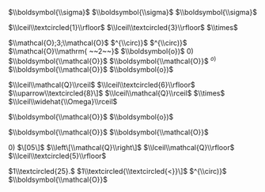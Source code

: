 $\\boldsymbol{\\sigma}$ $\\boldsymbol{\\sigma}$ $\\boldsymbol{\\sigma}$

$\\lceil\\textcircled{1}\\rfloor$ $\\lceil\\textcircled{3}\\rfloor$ $\\times$

$\\mathcal{O};3;\\mathcal{O}$ $^{\\circ)}$ $^{\\circ)}$ $\\mathcal{O}\\mathrm{ ~~2~~}$ $\\boldsymbol{o})$ $0)$ $\\boldsymbol{\\mathcal{O}}$ $\\boldsymbol{\\mathcal{O}}$ $^{o)}$ $\\boldsymbol{\\mathcal{O}}$ $\\boldsymbol{o})$

$\\lceil\\mathcal{Q}\\rceil$ $\\lceil\\textcircled{6}\\rfloor$ $\\uparrow\\textcircled{8}\]$ $\\lceil\\mathcal{Q}\\rceil$ $\\times$ $\\lceil\\widehat{\\Omega}\\rceil$

$\\boldsymbol{\\mathcal{O}}$ $\\boldsymbol{o})$

$\\boldsymbol{\\mathcal{O}}$ $\\boldsymbol{\\mathcal{O}}$

$0)$ $\[05\]$ $\\left\[\\mathcal{Q}\\right\]$ $\\lceil\\mathcal{Q}\\rfloor$ $\\lceil\\textcircled{5}\\rfloor$

$1\\textcircled{25}.$ $1\\textcircled{\\textcircled{<}}\]$ $^{\\circ)}$ $\\boldsymbol{\\mathcal{O}}$